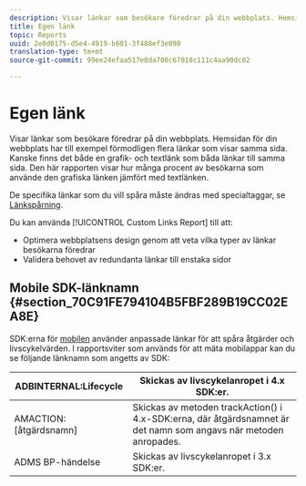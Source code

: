 ```yaml
---
description: Visar länkar som besökare föredrar på din webbplats. Hemsidan för din webbplats har till exempel förmodligen flera länkar som visar samma sida. Kanske finns det både en grafik- och textlänk som båda länkar till samma sida. Den här rapporten visar hur många procent av besökarna som använde den grafiska länken jämfört med textlänken.
title: Egen länk
topic: Reports
uuid: 2e0d0175-d5e4-4919-b601-3f488ef3e090
translation-type: tm+mt
source-git-commit: 99ee24efaa517e8da700c67818c111c4aa90dc02

---
```



# Egen länk

Visar länkar som besökare föredrar på din webbplats. Hemsidan för din webbplats har till exempel förmodligen flera länkar som visar samma sida. Kanske finns det både en grafik- och textlänk som båda länkar till samma sida. Den här rapporten visar hur många procent av besökarna som använde den grafiska länken jämfört med textlänken.

De specifika länkar som du vill spåra måste ändras med specialtaggar, se [Länkspårning](https://docs.adobe.com/content/help/en/analytics/implementation/javascript-implementation/variables-analytics-reporting/config-var/s-linktrackvars.html).

Du kan använda [!UICONTROL Custom Links Report] till att:

* Optimera webbplatsens design genom att veta vilka typer av länkar besökarna föredrar
* Validera behovet av redundanta länkar till enstaka sidor

## Mobile SDK-länknamn {#section_70C91FE794104B5FBF289B19CC02EA8E}

SDK:erna för [mobilen](https://marketing.adobe.com/resources/help/en_US/mobile/home.html) använder anpassade länkar för att spåra åtgärder och livscykelvärden. I rapportsviter som används för att mäta mobilappar kan du se följande länknamn som angetts av SDK:

| ADBINTERNAL:Lifecycle | Skickas av livscykelanropet i 4.x SDK:er. |
|---|---|
| AMACTION:[åtgärdsnamn] | Skickas av metoden trackAction() i 4.x-SDK:erna, där åtgärdsnamnet är det namn som angavs när metoden anropades. |
| ADMS BP-händelse | Skickas av livscykelanropet i 3.x SDK:er. |


